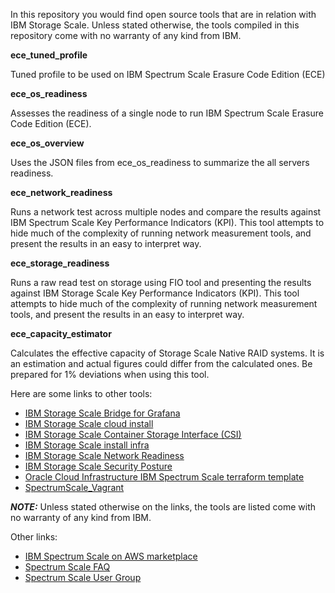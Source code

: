 In this repository you would find open source tools that are in relation with IBM Storage Scale. Unless stated otherwise, the tools compiled in this repository come with no warranty of any kind from IBM.

**ece_tuned_profile**

  Tuned profile to be used on IBM Spectrum Scale Erasure Code Edition (ECE)
  
**ece_os_readiness**

  Assesses the readiness of a single node to run IBM Spectrum Scale Erasure Code Edition (ECE).
  
**ece_os_overview**

  Uses the JSON files from ece_os_readiness to summarize the all servers readiness.
  
**ece_network_readiness**

  Runs a network test across multiple nodes and compare the results against IBM Spectrum Scale Key Performance Indicators (KPI). This tool attempts to hide much of the complexity of running network measurement tools, and present the results in an easy to interpret way.
  
**ece_storage_readiness**

  Runs a raw read test on storage using FIO tool and presenting the results against IBM Storage Scale Key Performance Indicators (KPI). This tool attempts to hide much of the complexity of running network measurement tools, and present the results in an easy to interpret way.
  
**ece_capacity_estimator**

  Calculates the effective capacity of Storage Scale Native RAID systems. It is an estimation and actual figures could differ from the calculated ones. Be prepared for 1% deviations when using this tool.


Here are some links to other tools:
 - [IBM Storage Scale Bridge for Grafana](https://github.com/IBM/ibm-spectrum-scale-bridge-for-grafana)
 - [IBM Storage Scale cloud install](https://github.com/IBM/ibm-spectrum-scale-cloud-install)
 - [IBM Storage Scale Container Storage Interface (CSI)](https://github.com/IBM/ibm-spectrum-scale-csi)
 - [IBM Storage Scale install infra](https://github.com/IBM/ibm-spectrum-scale-install-infra)
 - [IBM Storage Scale Network Readiness](https://github.com/IBM/SpectrumScale_NETWORK_READINESS)
 - [IBM Storage Scale Security Posture](https://github.com/IBM/IBM-Spectrum-Scale-Security-Posture)
 - [Oracle Cloud Infrastructure IBM Spectrum Scale terraform template](https://github.com/oracle-quickstart/oci-ibm-spectrum-scale)
 - [SpectrumScale_Vagrant](https://github.com/IBM/SpectrumScaleVagrant)


***NOTE:*** Unless stated otherwise on the links, the tools are listed come with no warranty of any kind from IBM.

Other links:
 - [IBM Spectrum Scale on AWS marketplace](https://aws.amazon.com/marketplace/pp/IBM-IBM-Spectrum-Scale/B07DRLMG2W)
 - [Spectrum Scale FAQ](https://www.ibm.com/support/knowledgecenter/en/STXKQY/gpfsclustersfaq.html)
 - [Spectrum Scale User Group](https://www.spectrumscaleug.org/)
